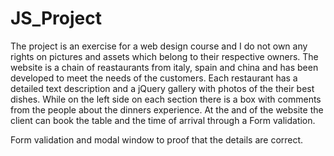 
# JS_Project
The project is an exercise for a web design course and I do not own any rights on pictures and assets which belong to their respective owners.
The website is a chain of reastaurants from italy, spain and china and has been developed to meet the needs of the customers.
Each restaurant has a detailed text description and a jQuery gallery with photos of the their best dishes. While on the left side on each section there is a box with comments from the people about the dinners experience.
At the and of the website the client can book the table and the time of arrival through a Form validation.

Form validation and modal window to proof that the details are correct.
